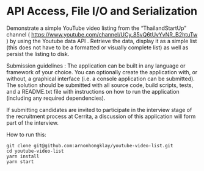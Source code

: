 # API Access, File I/O and Serialization

Demonstrate a simple YouTube video listing from the “ThailandStartUp” channel ( https://www.youtube.com/channel/UCy_85vQ6tUvYvNR_B2htuTw ) by using the Youtube data API . Retrieve the data, display it as a simple list (this does not have to be a formatted or visually complete list) as well as persist the listing to disk.

Submission guidelines : The application can be built in any language or framework of your choice. You can optionally create the application with, or without, a graphical interface (i.e. a console application can be submitted). The solution should be submitted with all source code, build scripts, tests, and a README.txt file with instructions on how to run the application (including any required dependencies).

If submitting candidates are invited to participate in the interview stage of the recruitment process at Cerrita, a discussion of this application will form part of the interview.

How to run this:

```
git clone git@github.com:arnonhongklay/youtube-video-list.git
cd youtube-video-list
yarn install 
yarn start
```

